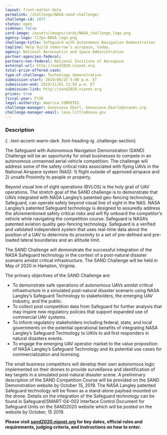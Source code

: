 ```yaml
---
layout: front-matter-data
permalink: /challenge/NASA-sand-challenge/
challenge-id: 1077
status: open
sidenav: false 
card-image: /assets/images/cards/NASA_challenge_logo.png
agency-logo: 717px-NASA_logo.png
challenge-title: Safeguard with Autonomous Navigation Demonstration
tagline: Help build tomorrow’s airspace, today.
agency: National Aeronautics and Space Administration
partner-agencies-federal: 
partners-non-federal: National Institute of Aerospace
external-url: http://sand2020.nianet.org
total-prize-offered-cash:
type-of-challenge: Technology demonstration
submission-start: 2019/09/23 5:00 p.m. ET
submission-end: 2019/11/01 11:59 p.m. ET
submission-link: http://sand2020.nianet.org 
prizes: true
fiscal-year: FY20
legal-authority: America COMPETES
challenge-manager: Genevieve Ebarl, Genevieve.Ebarle@nianet.org
challenge-manager-email: lena.little@nasa.gov
---
```




<!-- Description start -->
### Description
{: .text-accent-warm-dark .font-heading-lg .challenge-section}

<p>The Safeguard with Autonomous Navigation Demonstration (SAND) Challenge will be an opportunity for small businesses to compete in an autonomous unmanned aerial vehicle competition. The challenge will address some of the safety critical risks associated with flying UAVs in the National Airspace system (NAS): 1) flight outside of approved airspace and 2) unsafe Proximity to people or property.</p>
<p>Beyond visual line of sight operations (BVLOS) is the holy grail of UAV operations. The stretch goal of the SAND challenge is to demonstrate that UAVs integrated with NASA Langley’s patented geo-fencing technology, Safeguard, can operate safely beyond visual line of sight in the NAS. NASA Langley’s patented Safeguard technology is designed to assuredly address the aforementioned safety critical risks and will fly onboard the competitor’s vehicle while navigating the competition course. Safeguard is NASA’s patented aviation quality geo-fencing technology. Safeguard is a verified and validated independent system that uses real-time data about the position of a UAV to determine its proximity to a set of pre-defined and pre-loaded lateral boundaries and an altitude limit.</p> 
<p>The SAND Challenge will demonstrate the successful integration of the NASA Safeguard technology in the context of a post-natural disaster scenario amidst critical infrastructure. The SAND Challenge will be held in May of 2020 in Hampton, Virginia.</p>
<p>The primary objectives of the SAND Challenge are:</p>
<ul>
<li>To demonstrate safe operations of autonomous UAVs amidst critical infrastructure in a simulated post-natural disaster scenario using NASA Langley’s Safeguard Technology to stakeholders, the emerging UAV industry, and the public.</li>
<li>To collect post competition data from Safeguard for further analysis that may inspire new regulatory policies that support expanded use of commercial UAV systems.</li>
<li>To inform regulatory stakeholders including federal, state, and local governments on the potential operational benefits of integrating NASA Langley’s Safeguard Technology to UAVs to aid first responders in natural disasters events.</li>
<li>To engage the emerging UAV operator market to the value proposition of NASA Langley’s Safeguard Technology and its potential use cases for commercialization and licensing.</li>
</ul>
<p>The small business competitors will develop their own autonomous logic implemented on their drones to provide surveillance and identification of key targets in a simulated post-natural disaster scene. A preliminary description of the SAND Competition Course will be provided on the SAND Demonstration website by October 15, 2019. The NASA Langley patented Safeguard technology will be flown as a stand-alone payload mounted on the drone. Details on the integration of the Safeguard technology can be found in Safeguard/SMART-04-002 Interface Control Document for Safeguard Units on the SAND2020 website which will be posted on the website by October, 15 2019.</p>
<p><strong>Please visit <a href="sand2020.nianet.org" target="_blank" rel="noopener">sand2020.nianet.org</a> for key dates, official rules and requirements, judging criteria, and instructions on how to enter.</strong></p>
